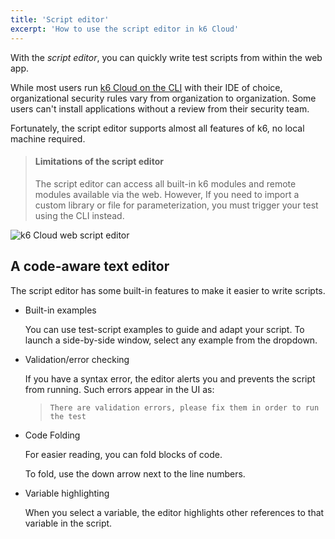 ```yaml
---
title: 'Script editor'
excerpt: 'How to use the script editor in k6 Cloud'
---
```


With the *script editor*, you can quickly write test scripts from within the web app.

While most users run [k6 Cloud on the CLI](../cloud-tests-from-the-cli/)  with their IDE of choice, organizational security rules vary from organization to organization.
Some users can't install applications without a review from their security team.

Fortunately, the script editor supports almost all features of k6, no local machine required.


<Blockquote mod="warning">

#### Limitations of the script editor

The script editor can access all built-in k6 modules and remote modules available via the web.
However, If you need to import a custom library or file for parameterization, you
must trigger your test using the CLI instead.

</Blockquote>

![k6 Cloud web script editor](./images/script-editor.png)

## A code-aware text editor

The script editor has some built-in features to make it easier to write scripts.


* Built-in examples

  You can use test-script examples to guide and adapt your script.
  To launch a side-by-side window, select any example from the dropdown.
- Validation/error checking

  If you have a syntax error, the editor alerts you and prevents the script from running. Such errors appear in the UI as:

  > `There are validation errors, please fix them in order to run the test`

- Code Folding

  For easier reading, you can fold blocks of code.

  To fold, use the down arrow next to the line numbers.
- Variable highlighting

  When you select a variable, the editor highlights other references to that variable in the script.
 
